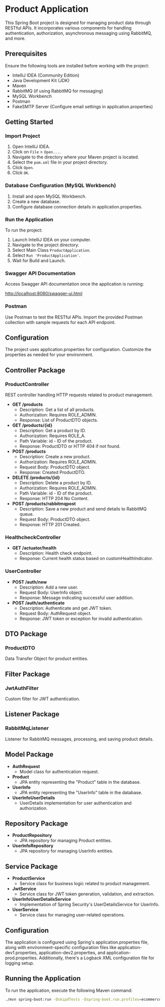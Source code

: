 # Product Application
 
This Spring Boot project is designed for managing product data through RESTful APIs. It incorporates various components for handling authentication, authorization, asynchronous messaging using RabbitMQ, and more.
 
## Prerequisites
 
Ensure the following tools are installed before working with the project:
 
- IntelliJ IDEA (Community Edition)
- Java Development Kit (JDK)
- Maven
- RabbitMQ (if using RabbitMQ for messaging)
- MySQL Workbench
- Postman
- FakeSMTP Server (Configure email settings in application.properties)
 
## Getting Started
 
### Import Project
 
1. Open IntelliJ IDEA.
2. Click on `File` > `Open...`.
3. Navigate to the directory where your Maven project is located.
4. Select the `pom.xml` file in your project directory.
5. Click `Open`.
6. Click `OK`.
 
### Database Configuration (MySQL Workbench)
 
1. Install and open MySQL Workbench.
2. Create a new database.
3. Configure database connection details in application.properties.
 
### Run the Application
 
To run the project:
 
1. Launch IntelliJ IDEA on your computer.
2. Navigate to the project directory.
3. Select Main Class `ProductApplication`.
4. Select `Run 'ProductApplication'`.
5. Wait for Build and Launch.
 
### Swagger API Documentation
 
Access Swagger API documentation once the application is running:
 
[http://localhost:8080/swagger-ui.html](http://localhost:8080/swagger-ui.html)
 
### Postman
 
Use Postman to test the RESTful APIs. Import the provided Postman collection with sample requests for each API endpoint.
 
## Configuration
 
The project uses application.properties for configuration. Customize the properties as needed for your environment.
 
## Controller Package
 
### ProductController
 
REST controller handling HTTP requests related to product management.
 
- **GET /products**
  - Description: Get a list of all products.
  - Authorization: Requires ROLE_ADMIN.
  - Response: List of ProductDTO objects.
- **GET /products/{id}**
  - Description: Get a product by ID.
  - Authorization: Requires ROLE_A.
  - Path Variable: id - ID of the product.
  - Response: ProductDTO or HTTP 404 if not found.
- **POST /products**
  - Description: Create a new product.
  - Authorization: Requires ROLE_ADMIN.
  - Request Body: ProductDTO object.
  - Response: Created ProductDTO.
- **DELETE /products/{id}**
  - Description: Delete a product by ID.
  - Authorization: Requires ROLE_ADMIN.
  - Path Variable: id - ID of the product.
  - Response: HTTP 204 No Content.
- **POST /products/rabbitmqpost**
  - Description: Save a new product and send details to RabbitMQ queue.
  - Request Body: ProductDTO object.
  - Response: HTTP 201 Created.
 
### HealthcheckController
 
- **GET /actuator/health**
  - Description: Health check endpoint.
  - Response: Current health status based on customHealthIndicator.
 
### UserController
 
- **POST /auth/new**
  - Description: Add a new user.
  - Request Body: UserInfo object.
  - Response: Message indicating successful user addition.
- **POST /auth/authenticate**
  - Description: Authenticate and get JWT token.
  - Request Body: AuthRequest object.
  - Response: JWT token or exception for invalid authentication.
 
## DTO Package
 
### ProductDTO
 
Data Transfer Object for product entities.
 
## Filter Package
 
### JwtAuthFilter
 
Custom filter for JWT authentication.
 
## Listener Package
 
### RabbitMqListener
 
Listener for RabbitMQ messages, processing, and saving product details.
 
## Model Package
 
- **AuthRequest**
  - Model class for authentication request.
- **Product**
  - JPA entity representing the "Product" table in the database.
- **UserInfo**
  - JPA entity representing the "UserInfo" table in the database.
- **UserInfoUserDetails**
  - UserDetails implementation for user authentication and authorization.
 
## Repository Package
 
- **ProductRepository**
  - JPA repository for managing Product entities.
- **UserInfoRepository**
  - JPA repository for managing UserInfo entities.
 
## Service Package
 
- **ProductService**
  - Service class for business logic related to product management.
- **JwtService**
  - Service class for JWT token generation, validation, and extraction.
- **UserInfoUserDetailsService**
  - Implementation of Spring Security's UserDetailsService for UserInfo.
- **UserService**
  - Service class for managing user-related operations.
 
## Configuration
 
The application is configured using Spring's application.properties file, along with environment-specific configuration files like application-dev1.properties, application-dev2.properties, and application-prod.properties. Additionally, there's a Logback XML configuration file for logging setup.
 
## Running the Application
 
To run the application, execute the following Maven command:
 
```bash
./mvn spring-boot:run -DskipdTests -Dspring-boot.run.profiles=ecommerce_db

